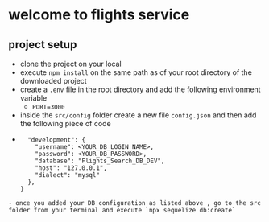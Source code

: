 # welcome to flights service

## project setup

- clone the project on your local
- execute `npm install` on the same path as of your root directory of the downloaded project
- create a `.env` file in the root directory and add the following environment variable
  - `PORT=3000`
- inside the `src/config` folder create a new file `config.json` and then add the following piece of code
- ```{
    "development": {
      "username": <YOUR_DB_LOGIN_NAME>,
      "password": <YOUR_DB_PASSWORD>,
      "database": "Flights_Search_DB_DEV",
      "host": "127.0.0.1",
      "dialect": "mysql"
    },
  }
  ```

```
- once you added your DB configuration as listed above , go to the src folder from your terminal and execute `npx sequelize db:create`
```
